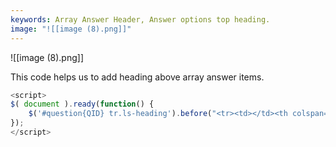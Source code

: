 ```yaml
---
keywords: Array Answer Header, Answer options top heading.
image: "![[image (8).png]]"
---
```

![[image (8).png]]

This code helps us to add heading above array answer items.

```javascript
<script>
$( document ).ready(function() {
	$('#question{QID} tr.ls-heading').before("<tr><td></td><th colspan='4'><div class= 'top-head'>Covered fully or in part by government, including government-provided health insurance</div></th><td></td><td></td></tr>");
});
</script>

```